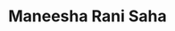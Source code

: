 ---
order: 22

title: "Maneesha Rani Saha"

draft: false

bg_image: "images/backgrounds/page-title.jpg"

image: "images/executives/maneesha-saha.jpg"

designation: "Media Committee Coordinator"

contact:
  # contact item loop
  - name : "mswarna28@gmail.com"
    icon : "ti-email" # icon pack : https://themify.me/themify-icons
    link : "mailto:mswarna28@gmail.com"

  # contact item loop
  - name : "Maneesha Saha"
    icon : "ti-facebook" # icon pack : https://themify.me/themify-icons
    link : "#"

  # contact item loop
  - name : "IEEE ID: "
    icon : "ti-world" # icon pack : https://themify.me/themify-icons
    link : "#"

# type
type: "executives"
---